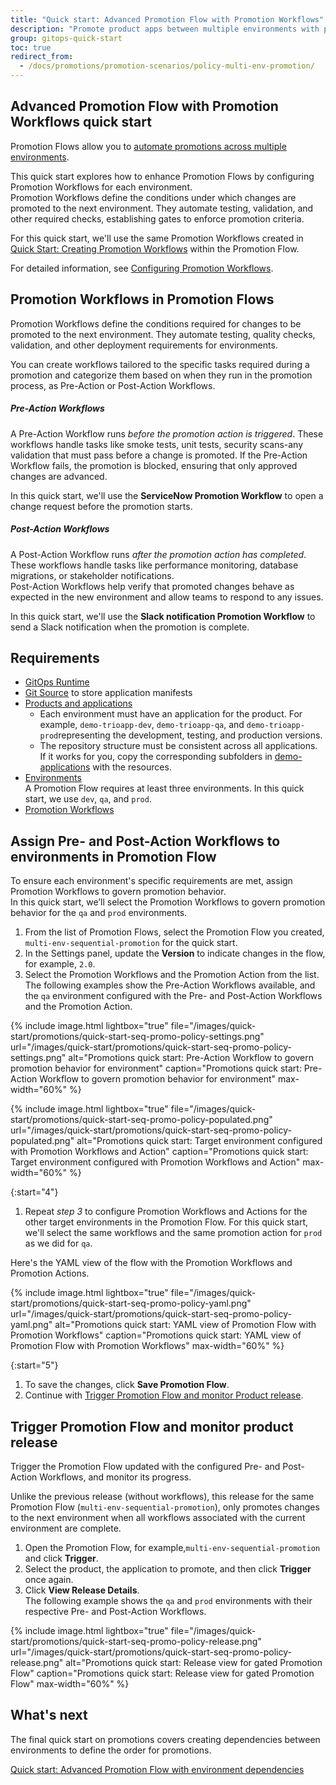 ```yaml
---
title: "Quick start: Advanced Promotion Flow with Promotion Workflows"
description: "Promote product apps between multiple environments with promotion conditions"
group: gitops-quick-start
toc: true
redirect_from:
  - /docs/promotions/promotion-scenarios/policy-multi-env-promotion/
---
```


## Advanced Promotion Flow with Promotion Workflows quick start

Promotion Flows allow you to [automate promotions across multiple environments]({{site.baseurl}}/docs/gitops-quick-start/multi-env-sequential-flow/). 

This quick start explores how to enhance Promotion Flows by configuring Promotion Workflows for each environment.  
Promotion Workflows define the conditions under which changes are promoted to the next environment. They automate testing, validation, and other required checks, establishing gates to enforce promotion criteria.

For this quick start, we'll use the same Promotion Workflows created in [Quick Start: Creating Promotion Workflows]({{site.baseurl}}/docs/gitops-quick-start/quick-start-promotion-workflow) within the Promotion Flow.
 
For detailed information, see [Configuring Promotion Workflows]({{site.baseurl}}/docs/promotions/promotion-workflow/).

## Promotion Workflows in Promotion Flows
Promotion Workflows define the conditions required for changes to be promoted to the next environment. They automate testing, quality checks, validation, and other deployment requirements for environments.

You can create workflows tailored to the specific tasks required during a promotion and categorize them based on when they run in the promotion process, as Pre-Action or Post-Action Workflows.

##### Pre-Action Workflows
A Pre-Action Workflow runs _before the promotion action is triggered_. These workflows handle tasks like smoke tests, unit tests, security scans-any validation that must pass before a change is promoted.
If the Pre-Action Workflow fails, the promotion is blocked, ensuring that only approved changes are advanced.
 
In this quick start, we'll use the **ServiceNow Promotion Workflow** to open a change request before the promotion starts.

##### Post-Action Workflows
A Post-Action Workflow runs _after the promotion action has completed_. These workflows handle tasks like performance monitoring, database migrations, or stakeholder notifications.  
Post-Action Workflows help verify that promoted changes behave as expected in the new environment and allow teams to respond to any issues.

In this quick start, we'll use the **Slack notification Promotion Workflow** to send a Slack notification when the promotion is complete. 


## Requirements

* [GitOps Runtime]({{site.baseurl}}/docs/gitops-quick-start/quick-start-install-runtime/)
* [Git Source]({{site.baseurl}}/docs/gitops-quick-start/quick-start-configure-runtime/#add-git-source-to-runtime) to store application manifests
* [Products and applications]({{site.baseurl}}/docs/gitops-quick-start/create-app-ui/)  
    * Each environment must have an application for the product. For example, `demo-trioapp-dev`, `demo-trioapp-qa`, and `demo-trioapp-prod`representing the development, testing, and production versions.  
    * The repository structure must be consistent across all applications.   
    If it works for you, copy the corresponding subfolders in [demo-applications](https://github.com/codefresh-sandbox/codefresh-quickstart-demo/tree/main/demo-applications) with the resources.
* [Environments]({{site.baseurl}}/docs/gitops-quick-start/quick-start-gitops-environments/)  
  A Promotion Flow requires at least three environments.
  In this quick start, we use `dev`, `qa`, and `prod`.
* [Promotion Workflows]({{site.baseurl}}/docs/gitops-quick-start/quick-start-promotion-workflow/)


## Assign Pre- and Post-Action Workflows to environments in Promotion Flow
To ensure each environment's specific requirements are met, assign Promotion Workflows to govern promotion behavior.  
In this quick start, we’ll select the Promotion Workflows to govern promotion behavior for the `qa` and `prod` environments.

1. From the list of Promotion Flows, select the Promotion Flow you created, `multi-env-sequential-promotion` for the quick start.
1. In the Settings panel, update the **Version** to indicate changes in the flow, for example, `2.0`. 
1. Select the Promotion Workflows and the Promotion Action from the list. 
  The following examples show the Pre-Action Workflows available, and the `qa` environment configured with the Pre- and Post-Action Workflows and the Promotion Action.

{% include 
image.html 
lightbox="true" 
file="/images/quick-start/promotions/quick-start-seq-promo-policy-settings.png" 
url="/images/quick-start/promotions/quick-start-seq-promo-policy-settings.png"
alt="Promotions quick start: Pre-Action Workflow to govern promotion behavior for environment" 
caption="Promotions quick start: Pre-Action Workflow to govern promotion behavior for environment"
max-width="60%"
%}

{% include 
image.html 
lightbox="true" 
file="/images/quick-start/promotions/quick-start-seq-promo-policy-populated.png" 
url="/images/quick-start/promotions/quick-start-seq-promo-policy-populated.png"
alt="Promotions quick start: Target environment configured with Promotion Workflows and Action" 
caption="Promotions quick start: Target environment configured with Promotion Workflows and Action"
max-width="60%"
%}

{:start="4"}
1. Repeat _step 3_ to configure Promotion Workflows and Actions for the other target environments in the Promotion Flow.
   For this quick start, we'll select the same workflows and the same promotion action for `prod` as we did for `qa`.



  Here's the YAML view of the flow with the Promotion Workflows and Promotion Actions.

{% include 
image.html 
lightbox="true" 
file="/images/quick-start/promotions/quick-start-seq-promo-policy-yaml.png" 
url="/images/quick-start/promotions/quick-start-seq-promo-policy-yaml.png"
alt="Promotions quick start: YAML view of Promotion Flow with Promotion Workflows" 
caption="Promotions quick start: YAML view of Promotion Flow with Promotion Workflows"
max-width="60%"
%}

{:start="5"}
1. To save the changes, click **Save Promotion Flow**.
1. Continue with [Trigger Promotion Flow and monitor Product release](#trigger-promotion-flow-and-monitor-product-release).


## Trigger Promotion Flow and monitor product release
Trigger the Promotion Flow updated with the configured Pre- and Post-Action Workflows, and monitor its progress.

Unlike the previous release (without workflows), this release for the same Promotion Flow (`multi-env-sequential-promotion`), only promotes changes to the next environment when all workflows associated with the current environment are complete.

1. Open the Promotion Flow, for example,`multi-env-sequential-promotion` and click **Trigger**.
1. Select the product, the application to promote, and then click **Trigger** once again. 
1. Click **View Release Details**.  
  The following example shows the `qa` and `prod` environments with their respective Pre- and Post-Action Workflows. 

{% include 
image.html 
lightbox="true" 
file="/images/quick-start/promotions/quick-start-seq-promo-policy-release.png" 
url="/images/quick-start/promotions/quick-start-seq-promo-policy-release.png"
alt="Promotions quick start: Release view for gated Promotion Flow" 
caption="Promotions quick start: Release view for gated Promotion Flow"
max-width="60%"
%}



## What's next
The final quick start on promotions covers creating dependencies between environments to define the order for promotions.

[Quick start: Advanced Promotion Flow with environment dependencies]({{site.baseurl}}/docs/gitops-quick-start/dependency-multi-env-promotion/)

 
 
